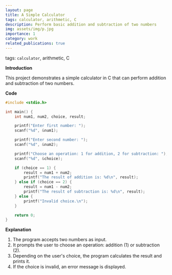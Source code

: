 ```yaml
---
layout: page
title: A Simple Calculator
tags: calculator, arithmetic, C 
description: Perform basic addition and subtraction of two numbers
img: assets/img/p.jpg
importance: 1
category: work
related_publications: true
---
```

tags: `calculator`, arithmetic, C


**Introduction**  

This project demonstrates a simple calculator in C that can perform addition and subtraction of two numbers.

**Code** 

```c
#include <stdio.h>

int main() {
    int num1, num2, choice, result;

    printf("Enter first number: ");
    scanf("%d", &num1);

    printf("Enter second number: ");
    scanf("%d", &num2);

    printf("Choose an operation: 1 for addition, 2 for subtraction: ");
    scanf("%d", &choice);

    if (choice == 1) {
        result = num1 + num2;
        printf("The result of addition is: %d\n", result);
    } else if (choice == 2) {
        result = num1 - num2;
        printf("The result of subtraction is: %d\n", result);
    } else {
        printf("Invalid choice.\n");
    }

    return 0;
}
```

**Explanation**  

1. The program accepts two numbers as input.  
2. It prompts the user to choose an operation: addition (1) or subtraction (2).  
3. Depending on the user's choice, the program calculates the result and prints it.  
4. If the choice is invalid, an error message is displayed.

